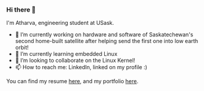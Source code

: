 ### Hi there 👋

 I'm Atharva, engineering student at USask. 

- 🔭 I’m currently working on hardware and software of Saskatechewan's second home-built satellite after helping send the first one into low earth orbit!
- 🌱 I’m currently learning embedded Linux
- 👯 I’m looking to collaborate on the Linux Kernel!
- 📫 How to reach me: LinkedIn, linked on my profile :)

You can find my resume [here](https://github.com/ATGr8/ATGr8/blob/main/Atharva_s_Resume%20(3).pdf), and my portfolio [here](https://github.com/ATGr8/ATGr8/blob/main/Atharva's%20Portfolio.pdf).
